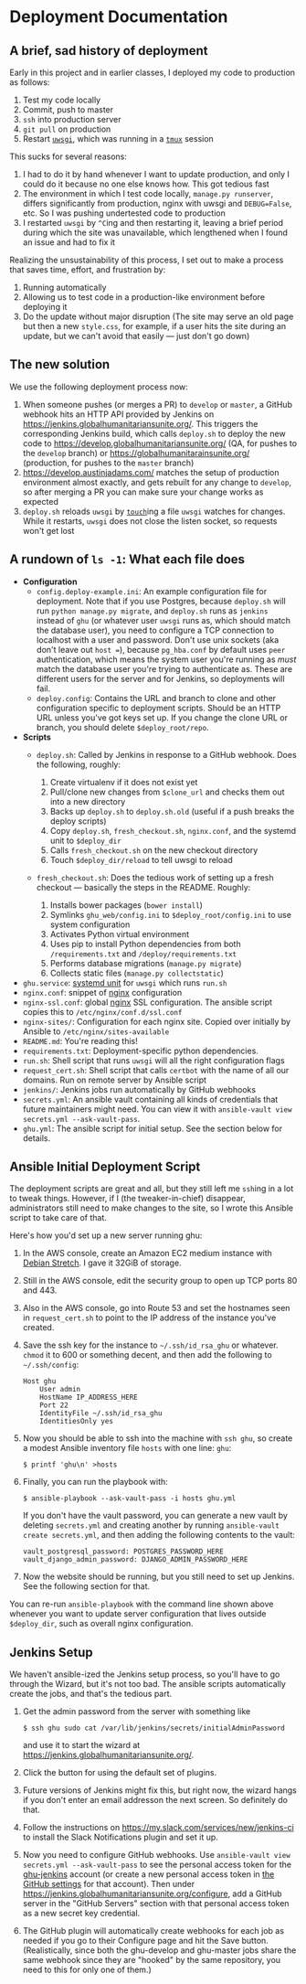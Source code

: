 Deployment Documentation
========================

A brief, sad history of deployment
----------------------------------

Early in this project and in earlier classes, I deployed my code to production
as follows:

 1. Test my code locally
 2. Commit, push to master
 3. `ssh` into production server
 4. `git pull` on production
 5. Restart [`uwsgi`][2], which was running in a [`tmux`][1] session

This sucks for several reasons:

 1. I had to do it by hand whenever I want to update production, and only I
    could do it because no one else knows how. This got tedious fast
 2. The environment in which I test code locally, `manage.py runserver`,
    differs significantly from production, nginx with uwsgi and `DEBUG=False`,
    etc. So I was pushing undertested code to production
 3. I restarted `uwsgi` by `^C`ing and then restarting it, leaving a brief
    period during which the site was unavailable, which lengthened when I found
    an issue and had to fix it

Realizing the unsustainability of this process, I set out to make a process
that saves time, effort, and frustration by:

 1. Running automatically
 2. Allowing us to test code in a production-like environment before deploying
    it
 3. Do the update without major disruption (The site may serve an old page but
    then a new `style.css`, for example, if a user hits the site during an
    update, but we can't avoid that easily — just don't go down)

The new solution
----------------

We use the following deployment process now:

 1. When someone pushes (or merges a PR) to `develop` or `master`, a GitHub
    webhook hits an HTTP API provided by Jenkins on
    https://jenkins.globalhumanitariansunite.org/. This triggers the
    corresponding Jenkins build, which calls `deploy.sh` to deploy the new code
    to https://develop.globalhumanitariansunite.org/ (QA, for pushes to the
    `develop` branch) or https://globalhumanitarainsunite.org/ (production, for
    pushes to the `master` branch)
 2. https://develop.austinjadams.com/ matches the setup of production
    environment almost exactly, and gets rebuilt for any change to `develop`,
    so after merging a PR you can make sure your change works as expected
 3. `deploy.sh` reloads `uwsgi` by [`touch`][3]ing a file `uwsgi` watches for
    changes. While it restarts, `uwsgi` does not close the listen socket, so
    requests won't get lost

A rundown of `ls -1`: What each file does
-----------------------------------------

 * **Configuration**
     * `config.deploy-example.ini`: An example configuration file for
       deployment. Note that if you use Postgres, because `deploy.sh` will run
       `python manage.py migrate`, and `deploy.sh` runs as `jenkins` instead of
       `ghu` (or whatever user `uwsgi` runs as, which should match the database
       user), you need to configure a TCP connection to localhost with a user
       and password. Don't use unix sockets (aka don't leave out `host =`),
       because `pg_hba.conf` by default uses `peer` authentication, which means
       the system user you're running as _must_ match the database user you're
       trying to authenticate as. These are different users for the server and
       for Jenkins, so deployments will fail.
     * `deploy.config`: Contains the URL and branch to clone and other
       configuration specific to deployment scripts. Should be an HTTP URL
       unless you've got keys set up. If you change the clone URL or branch,
       you should delete `$deploy_root/repo`.
 * **Scripts**
     * `deploy.sh`: Called by Jenkins in response to a GitHub webhook. Does the
       following, roughly:

       1. Create virtualenv if it does not exist yet
       2. Pull/clone new changes from `$clone_url` and checks them out into a
          new directory 
       3. Backs up `deploy.sh` to `deploy.sh.old` (useful if a push breaks the
          deploy scripts)
       4. Copy `deploy.sh`, `fresh_checkout.sh`, `nginx.conf`, and the systemd
          unit to `$deploy_dir`
       5. Calls `fresh_checkout.sh` on the new checkout directory
       6. Touch `$deploy_dir/reload` to tell uwsgi to reload
     * `fresh_checkout.sh`: Does the tedious work of setting up a fresh
       checkout — basically the steps in the README. Roughly:
       1. Installs bower packages (`bower install`)
       2. Symlinks `ghu_web/config.ini` to `$deploy_root/config.ini` to use
          system configuration
       3. Activates Python virtual environment
       4. Uses pip to install Python dependencies from both `/requirements.txt`
          and `/deploy/requirements.txt`
       5. Performs database migrations (`manage.py migrate`)
       6. Collects static files (`manage.py collectstatic`)
 * `ghu.service`: [systemd unit][4] for `uwsgi` which runs `run.sh`
 * `nginx.conf`: snippet of [nginx][5] configuration
 * `nginx-ssl.conf`: global [nginx][5] SSL configuration. The ansible script
   copies this to `/etc/nginx/conf.d/ssl.conf`
 * `nginx-sites/`: Configuration for each nginx site. Copied over initially by
   Ansible to `/etc/nginx/sites-available`
 * `README.md`: You're reading this!
 * `requirements.txt`: Deployment-specific python dependencies.
 * `run.sh`: Shell script that runs `uwsgi` will all the right configuration
   flags
 * `request_cert.sh`: Shell script that calls `certbot` with the name of all
   our domains. Run on remote server by Ansible script
 * `jenkins/`: Jenkins jobs run automatically by GitHub webhooks
 * `secrets.yml`: An ansible vault containing all kinds of credentials that
   future maintainers might need. You can view it with `ansible-vault view
   secrets.yml --ask-vault-pass`.
 * `ghu.yml`: The ansible script for initial setup. See the section below for
   details.

Ansible Initial Deployment Script
---------------------------------

The deployment scripts are great and all, but they still left me `ssh`ing in a
lot to tweak things. However, if I (the tweaker-in-chief) disappear,
administrators still need to make changes to the site, so I wrote this Ansible
script to take care of that.

Here's how you'd set up a new server running ghu:

 1. In the AWS console, create an Amazon EC2 medium instance with [Debian
    Stretch][6]. I gave it 32GiB of storage.
 2. Still in the AWS console, edit the security group to open up TCP ports 80
    and 443.
 3. Also in the AWS console, go into Route 53 and set the hostnames seen in
    `request_cert.sh` to point to the IP address of the instance you've created.
 4. Save the ssh key for the instance to `~/.ssh/id_rsa_ghu` or whatever.
    `chmod` it to 600 or something decent, and then add the following to
    `~/.ssh/config`:

        Host ghu
            User admin
            HostName IP_ADDRESS_HERE
            Port 22
            IdentityFile ~/.ssh/id_rsa_ghu
            IdentitiesOnly yes

 5. Now you should be able to ssh into the machine with `ssh ghu`, so create a
    modest Ansible inventory file `hosts` with one line: `ghu`:

        $ printf 'ghu\n' >hosts

 6. Finally, you can run the playbook with:

        $ ansible-playbook --ask-vault-pass -i hosts ghu.yml

    If you don't have the vault password, you can generate a new vault by
    deleting `secrets.yml` and creating another by running `ansible-vault
    create secrets.yml`, and then adding the following contents to the vault:

        vault_postgresql_password: POSTGRES_PASSWORD_HERE
        vault_django_admin_password: DJANGO_ADMIN_PASSWORD_HERE

 7. Now the website should be running, but you still need to set up Jenkins.
    See the following section for that.

You can re-run `ansible-playbook` with the command line shown above whenever
you want to update server configuration that lives outside `$deploy_dir`, such
as overall nginx configuration.

Jenkins Setup
-------------

We haven't ansible-ized the Jenkins setup process, so you'll have to go through
the Wizard, but it's not too bad. The ansible scripts automatically create the
jobs, and that's the tedious part.

 1. Get the admin password from the server with something like

        $ ssh ghu sudo cat /var/lib/jenkins/secrets/initialAdminPassword

    and use it to start the wizard at https://jenkins.globalhumanitariansunite.org/.
 2. Click the button for using the default set of plugins.
 3. Future versions of Jenkins might fix this, but right now, the wizard hangs
    if you don't enter an email addresson the next screen. So definitely do that.
 4. Follow the instructions on https://my.slack.com/services/new/jenkins-ci to
    install the Slack Notifications plugin and set it up.
 5. Now you need to configure GitHub webhooks. Use `ansible-vault view
    secrets.yml --ask-vault-pass` to see the personal access token for the
    [ghu-jenkins][7] account (or create a new personal access token in [the
    GitHub settings][8] for that account). Then under
    https://jenkins.globalhumanitariansunite.org/configure, add a GitHub server
    in the "GitHub Servers" section with that personal access token as a new
    secret key credential.
 6. The GitHub plugin will automatically create webhooks for each job as needed
    if you go to their Configure page and hit the Save button. (Realistically,
    since both the ghu-develop and ghu-master jobs share the same webhook since
    they are "hooked" by the same repository, you need to this for only one of
    them.)

[1]: https://en.wikipedia.org/wiki/Tmux
[2]: https://uwsgi-docs.readthedocs.io/en/latest/
[3]: https://en.wikipedia.org/wiki/Touch_(Unix)
[4]: https://www.freedesktop.org/software/systemd/man/systemd.service.html
[5]: https://en.wikipedia.org/wiki/Nginx
[6]: https://wiki.debian.org/Cloud/AmazonEC2Image
[7]: https://github.com/ghu-jenkins/
[8]: https://github.com/settings/tokens/new
